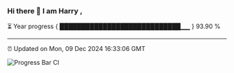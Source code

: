### Hi there 👋 I am Harry , 

⏳ Year progress { ████████████████████████████▁▁ } 93.90 %

---

⏰ Updated on Mon, 09 Dec 2024 16:33:06 GMT

![Progress Bar CI](https://github.com/duykhang68/duykhang68/workflows/Progress%20Bar%20CI/badge.svg)
